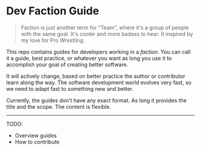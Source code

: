 # Dev Faction Guide

> Faction is just another term for "Team", where it's a group of people with the same goal. It's cooler and more badass to hear. It inspired by my love for Pro Wrestling.

This repo contains guides for developers working in a *faction*. You can call it a guide, best practice, or whatever you want as long you use it to accomplish your goal of creating better software.

It will actively change, based on better practice the author or contributor learn along the way. The software development world evolves very fast, so we need to adapt fast to something new and better.

Currently, the guides don't have any exact format. As long it provides the title and the scope. The content is flexible.

---

TODO:
- Overview guides
- How to contribute
